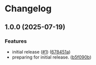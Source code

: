# Changelog

## 1.0.0 (2025-07-19)


### Features

* initial release ([#1](https://github.com/nickersan/tn-data-service/issues/1)) ([678451a](https://github.com/nickersan/tn-data-service/commit/678451a47ccf90d475aaadd6ccf5da6f176d6c53))
* preparing for initial release. ([b5f090b](https://github.com/nickersan/tn-data-service/commit/b5f090bb5f6b5f685f2568d7258d581301e8c4e7))
